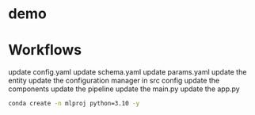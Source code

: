 # demo

# Workflows
update config.yaml
update schema.yaml
update params.yaml
update the entity
update the configuration manager in src config
update the components
update the pipeline
update the main.py
update the app.py
```bash
conda create -n mlproj python=3.10 -y
``` 
